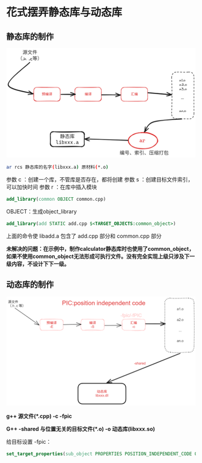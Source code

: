 # 花式摆弄静态库与动态库

## 静态库的制作

![静态库制作](花式摆弄静态库与动态库/img/静态库制作.png)

```bash
ar rcs 静态库的名字(libxxx.a) 原材料(*.o)
```

参数 c ：创建一个库，不管库是否存在，都将创建
参数 s ：创建目标文件索引，可以加快时间
参数 r ：在库中插入模块

```cmake
add_library(common OBJECT common.cpp)
```

OBJECT：生成object_library

```cmake
add_library(add STATIC add.cpp $<TARGET_OBJECTS:common_object>)
```

上面的命令使 libadd.a 包含了 add.cpp 部分和 common.cpp 部分

**未解决的问题：在示例中，制作calculator静态库时也使用了common_object，如果不使用common_object无法形成可执行文件。没有完全实现上级只涉及下一级内容，不设计下下一级。**

## 动态库的制作

![动态库制作](花式摆弄静态库与动态库/img/动态库制作.png)

**g++ 源文件(*.cpp) -c -fpic**

**G++ -shared 与位置无关的目标文件(*.o) -o 动态库(libxxx.so)**

给目标设置 -fpic：

```cmake
set_target_properties(sub_object PROPERTIES POSITION_INDEPENDENT_CODE ON)
```
